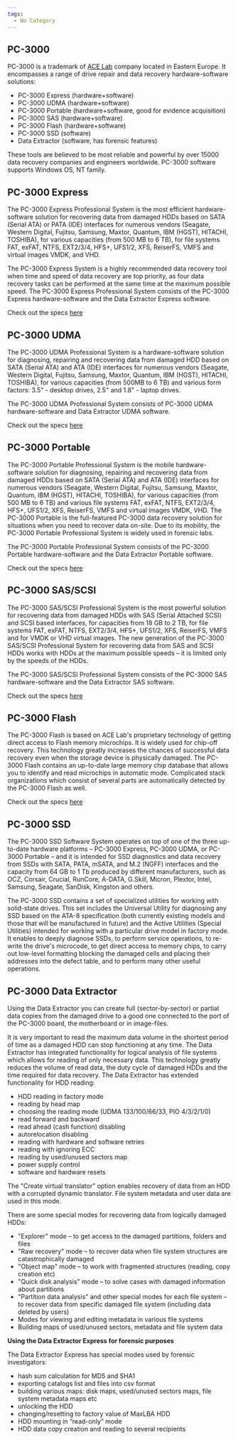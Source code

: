 ```yaml
---
tags:
  - No Category
---
```

## PC-3000

PC-3000 is a trademark of [ACE Lab](https://www.acelab.eu.com/)
company located in Eastern Europe. It encompasses a range of drive
repair and data recovery hardware-software solutions:

- PC-3000 Express (hardware+software)
- PC-3000 UDMA (hardware+software)
- PC-3000 Portable (hardware+software, good for evidence acquisition)
- PC-3000 SAS (hardware+software)
- PC-3000 Flash (hardware+software)
- PC-3000 SSD (software)
- Data Extractor (software, has forensic features)

These tools are believed to be most reliable and powerful by over 15000
data recovery companies and engineers worldwide. PC-3000 software
supports Windows OS, NT family.

## <span id="PC-3000 Express"></span> PC-3000 Express

The PC-3000 Express Professional System is the most efficient
hardware-software solution for recovering data from damaged HDDs based
on SATA (Serial ATA) or PATA (IDE) interfaces for numerous vendors
(Seagate, Western Digital, Fujitsu, Samsung, Maxtor, Quantum, IBM
(HGST), HITACHI, TOSHIBA), for various capacities (from 500 MB to 6 TB),
for file systems FAT, exFAT, NTFS, EXT2/3/4, HFS+, UFS1/2, XFS,
ReiserFS, VMFS and virtual images VMDK, and VHD.

The PC-3000 Express System is a highly recommended data recovery tool
when time and speed of data recovery are top priority, as four data
recovery tasks can be performed at the same time at the maximum possible
speed. The PC-3000 Express Professional System consists of the PC-3000
Express hardware-software and the Data Extractor Express software.

Check out the specs
[here](https://www.acelab.eu.com//pc3000.Express.php)

## <span id="PC-3000 UDMA"></span> PC-3000 UDMA

The PC-3000 UDMA Professional System is a hardware-software solution for
diagnosing, repairing and recovering data from damaged HDD based on SATA
(Serial ATA) and ATA (IDE) interfaces for numerous vendors (Seagate,
Western Digital, Fujitsu, Samsung, Maxtor, Quantum, IBM (HGST), HITACHI,
TOSHIBA), for various capacities (from 500MB to 6 TB) and various form
factors: 3.5" - desktop drives, 2.5" and 1.8" - laptop drives.

The PC-3000 UDMA Professional System consists of PC-3000 UDMA
hardware-software and Data Extractor UDMA software.

Check out the specs [here](https://www.acelab.eu.com//pc3000.udma.php)

## <span id="PC-3000 Portable"></span> PC-3000 Portable

The PC-3000 Portable Professional System is the mobile hardware-software
solution for diagnosing, repairing and recovering data from damaged HDDs
based on SATA (Serial ATA) and ATA (IDE) interfaces for numerous vendors
(Seagate, Western Digital, Fujitsu, Samsung, Maxtor, Quantum, IBM
(HGST), HITACHI, TOSHIBA), for various capacities (from 500 MB to 6 TB)
and various file systems FAT, exFAT, NTFS, EXT2/3/4, HFS+, UFS1/2, XFS,
ReiserFS, VMFS and virtual images VMDK, VHD. The PC-3000 Portable is the
full-featured PC-3000 data recovery solution for situations when you
need to recover data on-site. Due to its mobility, the PC-3000 Portable
Professional System is widely used in forensic labs.

The PC-3000 Portable Professional System consists of the PC-3000
Portable hardware-software and the Data Extractor Portable software.

Check out the specs [here](https://www.acelab.eu.com/pc-3000-portable-iii-systems.php)

## <span id="PC-3000 SAS/SCSI"></span> PC-3000 SAS/SCSI

The PC-3000 SAS/SCSI Professional System is the most powerful solution
for recovering data from damaged HDDs with SAS (Serial Attached SCSI)
and SCSI based interfaces, for capacities from 18 GB to 2 TB, for file
systems FAT, exFAT, NTFS, EXT2/3/4, HFS+, UFS1/2, XFS, ReiserFS, VMFS
and for VMDK or VHD virtual images. The new generation of the PC-3000
SAS/SCSI Professional System for recovering data from SAS and SCSI HDDs
works with HDDs at the maximum possible speeds – it is limited only by
the speeds of the HDDs.

The PC-3000 SAS/SCSI Professional System consists of the PC-3000 SAS
hardware-software and the Data Extractor SAS software.

Check out the specs [here](https://www.acelab.eu.com/SAS6System)

## <span id="PC-3000 Flash"></span> PC-3000 Flash

The PC-3000 Flash is based on ACE Lab's proprietary technology of
getting direct access to Flash memory microchips. It is widely used for
chip-off recovery. This technology greatly increases the chances of
successful data recovery even when the storage device is physically
damaged. The PC-3000 Flash contains an up-to-date large memory chip
database that allows you to identify and read microchips in automatic
mode. Complicated stack organizations which consist of several parts are
automatically detected by the PC-3000 Flash as well.

Check out the specs [here](https://www.acelab.eu.com//pc3000flash.php)

## <span id="PC-3000 SSD"></span> PC-3000 SSD

The PC-3000 SSD Software System operates on top of one of the three
up-to-date hardware platforms – PC-3000 Express, PC-3000 UDMA, or
PC-3000 Portable – and it is intended for SSD diagnostics and data
recovery from SSDs with SATA, PATA, mSATA, and M.2 (NGFF) interfaces and
the capacity from 64 GB to 1 Tb produced by different manufacturers,
such as OCZ, Corsair, Crucial, RunCore, A-DATA, G.Skill, Micron,
Plextor, Intel, Samsung, Seagate, SanDisk, Kingston and others.

The PC-3000 SSD contains a set of specialized utilities for working with
solid-state drives. This set includes the Universal Utility for
diagnosing any SSD based on the ATA-8 specification (both currently
existing models and those that will be manufactured in future) and the
Active Utilities (Special Utilities) intended for working with a
particular drive model in factory mode. It enables to deeply diagnose
SSDs, to perform service operations, to re-write the drive's microcode,
to get direct access to memory chips, to carry out low-level formatting
blocking the damaged cells and placing their addresses into the defect
table, and to perform many other useful operations.

## <span id="PC-3000 Data Extractor"></span> PC-3000 Data Extractor

Using the Data Extractor you can create full (sector-by-sector) or
partial data copies from the damaged drive to a good one connected to
the port of the PC-3000 board, the motherboard or in image-files.

It is very important to read the maximum data volume in the shortest
period of time as a damaged HDD can stop functioning at any time. The
Data Extractor has integrated functionality for logical analysis of file
systems which allows for reading of only necessary data. This technology
greatly reduces the volume of read data, the duty cycle of damaged HDDs
and the time required for data recovery. The Data Extractor has extended
functionality for HDD reading:

- HDD reading in factory mode
- reading by head map
- choosing the reading mode (UDMA 133/100/66/33, PIO 4/3/2/1/0)
- read forward and backward
- read ahead (cash function) disabling
- autorelocation disabling
- reading with hardware and software retries
- reading with ignoring ECC
- reading by used/unused sectors map
- power supply control
- software and hardware resets

The "Create virtual translator" option enables recovery of data from an
HDD with a corrupted dynamic translator. File system metadata and user
data are used in this mode.

There are some special modes for recovering data from logically damaged
HDDs:

- "Explorer" mode – to get access to the damaged partitions, folders and
  files
- "Raw recovery" mode – to recover data when file system structures are
  catastrophically damaged
- "Object map" mode – to work with fragmented structures (reading, copy
  creation etc)
- "Quick disk analysis" mode – to solve cases with damaged information
  about partitions
- "Partition data analysis" and other special modes for each file system
  – to recover data from specific damaged file system (including data
  deleted by users)
- Modes for viewing and editing metadata in various file systems
- Building maps of used/unused sectors, metadata and file system data

**Using the Data Extractor Express for forensic purposes**

The Data Extractor Express has special modes used by forensic
investigators:

- hash sum calculation for MD5 and SHA1
- exporting catalogs list and files into csv format
- building various maps: disk maps, used/unused sectors maps, file
  system metadata maps etc
- unlocking the HDD
- changing/resetting to factory value of MaxLBA HDD
- HDD mounting in “read-only” mode
- HDD data copy creation and reading to several recipients